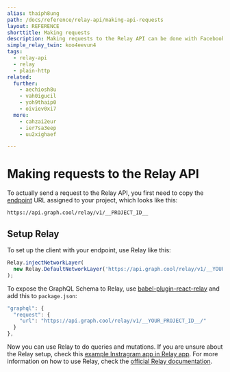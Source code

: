```yaml
---
alias: thaiph8ung
path: /docs/reference/relay-api/making-api-requests
layout: REFERENCE
shorttitle: Making requests
description: Making requests to the Relay API can be done with Facebook's GraphQL client Relay or any other GraphQL client such as Apollo, Lokka or plain http.
simple_relay_twin: koo4eevun4
tags:
  - relay-api
  - relay
  - plain-http
related:
  further:
    - aechiosh8u
    - vah0igucil
    - yoh9thaip0
    - oiviev0xi7
  more:
    - cahzai2eur
    - ier7sa3eep
    - uu2xighaef

---
```


# Making requests to the Relay API

To actually send a request to the Relay API, you first need to copy the [endpoint](!alias-yahph3foch#project-endpoints) URL assigned to your project, which looks like this:

`https://api.graph.cool/relay/v1/__PROJECT_ID__`

## Setup Relay

To set up the client with your endpoint, use Relay like this:

```javascript
Relay.injectNetworkLayer(
  new Relay.DefaultNetworkLayer('https://api.graph.cool/relay/v1/__YOUR_PROJECT_ID__')
);
```

To expose the GraphQL Schema to Relay, use [babel-plugin-react-relay](https://github.com/graphcool/babel-plugin-react-relay) and add this to `package.json`:

```javascript
"graphql": {
  "request": {
    "url": "https://api.graph.cool/relay/v1/__YOUR_PROJECT_ID__/"
  }
},
```

Now you can use Relay to do queries and mutations. If you are unsure about the Relay setup, check this [example Instragram app in Relay app](https://github.com/graphcool-examples/react-relay-instagram-example). For more information on how to use Relay, check the [official Relay documentation](https://facebook.github.io/relay/).

